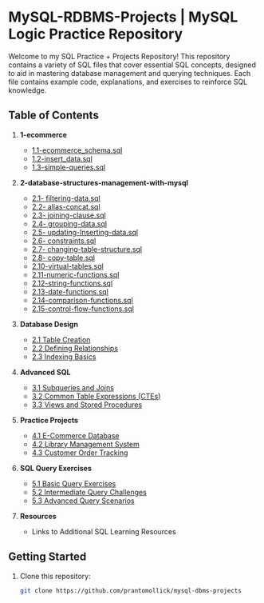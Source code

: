 # MySQL-RDBMS-Projects | MySQL Logic Practice Repository

Welcome to my SQL Practice + Projects Repository! This repository contains a variety of SQL files that cover essential SQL concepts, designed to aid in mastering database management and querying techniques. Each file contains example code, explanations, and exercises to reinforce SQL knowledge.

## Table of Contents

1. **1-ecommerce**

    - [1.1-ecommerce_schema.sql](https://github.com/prantomollick/mysql-dbms-projects/blob/main/1-ecommerce/1-ecommerce_schema.sql)
    - [1.2-insert_data.sql](https://github.com/prantomollick/mysql-dbms-projects/blob/main/1-ecommerce/2-insert_data.sql)
    - [1.3-simple-queries.sql](https://github.com/prantomollick/mysql-dbms-projects/blob/main/1-ecommerce/3-simple-queries.sql)

2. **2-database-structures-management-with-mysql**

    - [2.1- filtering-data.sql](https://github.com/prantomollick/mysql-dbms-projects/blob/main/2-database-structures-management-with-mysql/1-%20filtering-data.sql)
    - [2.2- alias-concat.sql](https://github.com/prantomollick/mysql-dbms-projects/blob/main/2-database-structures-management-with-mysql/2-alias-concat.sql)
    - [2.3- joining-clause.sql](https://github.com/prantomollick/mysql-dbms-projects/blob/main/2-database-structures-management-with-mysql/3-joining-clause.sql)
    - [2.4- grouping-data.sql](https://github.com/prantomollick/mysql-dbms-projects/blob/main/2-database-structures-management-with-mysql/4-grouping-data.sql)
    - [2.5- updating-Inserting-data.sql](https://github.com/prantomollick/mysql-dbms-projects/blob/main/2-database-structures-management-with-mysql/5-updating-Inserting-data.sql)
    - [2.6- constraints.sql](https://github.com/prantomollick/mysql-dbms-projects/blob/main/2-database-structures-management-with-mysql/6-constraints.sql)
    - [2.7- changing-table-structure.sql](https://github.com/prantomollick/mysql-dbms-projects/blob/main/2-database-structures-management-with-mysql/7-changing-table-structure.sql)
    - [2.8- copy-table.sql](https://github.com/prantomollick/mysql-dbms-projects/blob/main/2-database-structures-management-with-mysql/8-copy-table.sql)
    - [2.10-virtual-tables.sql](https://github.com/prantomollick/mysql-dbms-projects/blob/main/2-database-structures-management-with-mysql/10-virtual-tables.sql)
    - [2.11-numeric-functions.sql](https://github.com/prantomollick/mysql-dbms-projects/blob/main/2-database-structures-management-with-mysql/11-numeric-functions.sql)
    - [2.12-string-functions.sql](https://github.com/prantomollick/mysql-dbms-projects/blob/main/2-database-structures-management-with-mysql/12-string-functions.sql)
    - [2.13-date-functions.sql](https://github.com/prantomollick/mysql-dbms-projects/blob/main/2-database-structures-management-with-mysql/13-date-functions.sql)
    - [2.14-comparison-functions.sql](https://github.com/prantomollick/mysql-dbms-projects/blob/main/2-database-structures-management-with-mysql/14-comparison-functions.sql)
    - [2.15-control-flow-functions.sql](https://github.com/prantomollick/mysql-dbms-projects/blob/main/2-database-structures-management-with-mysql/15-control-flow-functions.sql)

3. **Database Design**

    - [2.1 Table Creation](link_to_file)
    - [2.2 Defining Relationships](link_to_file)
    - [2.3 Indexing Basics](link_to_file)

4. **Advanced SQL**

    - [3.1 Subqueries and Joins](link_to_file)
    - [3.2 Common Table Expressions (CTEs)](link_to_file)
    - [3.3 Views and Stored Procedures](link_to_file)

5. **Practice Projects**

    - [4.1 E-Commerce Database](link_to_file)
    - [4.2 Library Management System](link_to_file)
    - [4.3 Customer Order Tracking](link_to_file)

6. **SQL Query Exercises**

    - [5.1 Basic Query Exercises](link_to_file)
    - [5.2 Intermediate Query Challenges](link_to_file)
    - [5.3 Advanced Query Scenarios](link_to_file)

7. **Resources**
    - Links to Additional SQL Learning Resources

## Getting Started

1. Clone this repository:
    ```bash
    git clone https://github.com/prantomollick/mysql-dbms-projects
    ```
